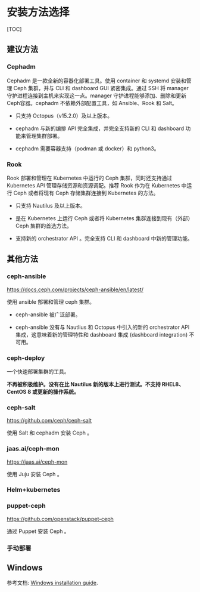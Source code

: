 # 安装方法选择

[TOC]

## 建议方法

### Cephadm

Cephadm 是一款全新的容器化部署工具。使用 container 和 systemd 安装和管理 Ceph 集群，并与 CLI 和 dashboard GUI 紧密集成。通过 SSH 将 manager 守护进程连接到主机来实现这一点。manager 守护进程能够添加、删除和更新Ceph容器。cephadm 不依赖外部配置工具，如 Ansible、Rook 和 Salt。

- 只支持 Octopus（v15.2.0）及以上版本。

- cephadm 与新的编排 API 完全集成，并完全支持新的 CLI 和 dashboard 功能来管理集群部署。

- cephadm 需要容器支持（podman 或 docker）和 python3。

### Rook

Rook 部署和管理在 Kubernetes 中运行的 Ceph 集群，同时还支持通过 Kubernetes API 管理存储资源和资源调配。推荐 Rook 作为在 Kubernetes 中运行 Ceph 或者将现有 Ceph 存储集群连接到 Kubernetes 的方法。

- 只支持 Nautilus 及以上版本。

- 是在 Kubernetes 上运行 Ceph 或者将 Kubernetes 集群连接到现有（外部）Ceph 集群的首选方法。

- 支持新的 orchestrator API 。完全支持 CLI 和 dashboard 中新的管理功能。


## 其他方法

### ceph-ansible

https://docs.ceph.com/projects/ceph-ansible/en/latest/

使用 ansible 部署和管理 ceph 集群。

- ceph-ansible 被广泛部署。

- ceph-ansible 没有与 Nautlius 和 Octopus 中引入的新的 orchestrator API 集成，这意味着新的管理特性和 dashboard 集成 (dashboard integration) 不可用。


### ceph-deploy

一个快速部署集群的工具。

**不再被积极维护。没有在比 Nautilus 新的版本上进行测试。不支持 RHEL8、CentOS 8 或更新的操作系统。**

### ceph-salt

https://github.com/ceph/ceph-salt

使用 Salt 和 cephadm 安装 Ceph 。

### jaas.ai/ceph-mon

https://jaas.ai/ceph-mon

使用 Juju 安装 Ceph 。

### Helm+kubernetes

### puppet-ceph

https://github.com/openstack/puppet-ceph

通过 Puppet 安装 Ceph 。

### 手动部署

## Windows

参考文档: [Windows installation guide](https://docs.ceph.com/en/latest/install/windows-install).

